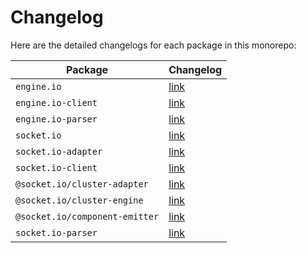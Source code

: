 # Changelog

Here are the detailed changelogs for each package in this monorepo:

| Package                        | Changelog                                               |
|--------------------------------|---------------------------------------------------------|
| `engine.io`                    | [link](packages/engine.io/CHANGELOG.md)                 |
| `engine.io-client`             | [link](packages/engine.io-client/CHANGELOG.md)          |
| `engine.io-parser`             | [link](packages/engine.io-parser/CHANGELOG.md)          |
| `socket.io`                    | [link](packages/socket.io/CHANGELOG.md)                 |
| `socket.io-adapter`            | [link](packages/socket.io-adapter/CHANGELOG.md)         |
| `socket.io-client`             | [link](packages/socket.io-client/CHANGELOG.md)          |
| `@socket.io/cluster-adapter`   | [link](packages/socket.io-cluster-adapter/CHANGELOG.md) |
| `@socket.io/cluster-engine`    | [link](packages/socket.io-cluster-engine/CHANGELOG.md)  |
| `@socket.io/component-emitter` | [link](packages/socket.io-component-emitter/History.md) |
| `socket.io-parser`             | [link](packages/socket.io-parser/CHANGELOG.md)          |
